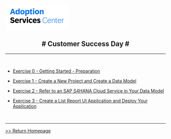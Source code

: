 <!-- docs/_sidebar.md -->

![](vx_images/48932198435089.png)

<h2 style="text-align: center;"># Customer Success Day #</h2>


---

<br>

* [Exercise 0 - Getting Started - Preparation](Exercise%200%20-%20Getting%20Started%20-%20Preparation.md) 

* [Exercise 1 - Create a  New Project and Create a Data Model](Exercise%201%20-%20Create%20a%20%20New%20Project%20and%20Create%20a%20Data%20Model.md) 

* [Exercise 2 - Refer to an SAP S4HANA Cloud Service in Your Data Model](Exercise%202%20-%20Refer%20to%20an%20SAP%20S4HANA%20Cloud%20Service%20in%20Your%20Data%20Model.md) 

* [Exercise 3 - Create a List Report UI Application and Deploy Your Application](Exercise%203%20-%20Create%20a%20List%20Report%20UI%20Application%20and%20Deploy%20Your%20Application.md) 


<br>

---

[>> Return Homepage](/)
